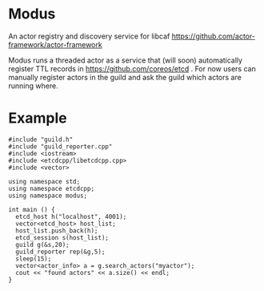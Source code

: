 Modus
========

An actor registry and discovery service for libcaf https://github.com/actor-framework/actor-framework

Modus runs a threaded actor as a service that (will soon) automatically register TTL records in https://github.com/coreos/etcd . For now users can manually register actors in the guild and ask the guild which actors are running where.

Example
======

    #include "guild.h"
    #include "guild_reporter.cpp"
    #include <iostream>
    #include <etcdcpp/libetcdcpp.cpp>
    #include <vector>

    using namespace std;
    using namespace etcdcpp;
    using namespace modus;

    int main () {
      etcd_host h("localhost", 4001);
      vector<etcd_host> host_list;
      host_list.push_back(h);
      etcd_session s(host_list);
      guild g(&s,20);
      guild_reporter rep(&g,5);
      sleep(15);
      vector<actor_info> a = g.search_actors("myactor");
      cout << "found actors" << a.size() << endl;
    }
